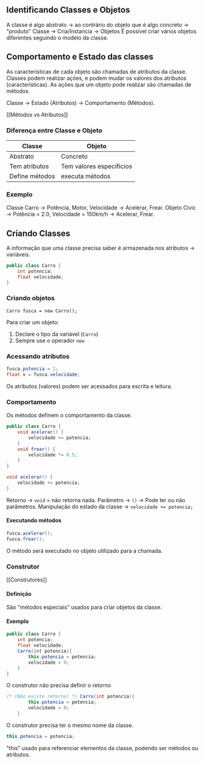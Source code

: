 ## Identificando Classes e Objetos

A classe é algo abstrato -> ao contrário do objeto que é algo concreto -> "produto" Classe -> Cria/Instancia -> Objetos
É possível criar vários objetos diferentes seguindo o modelo da classe.

## Comportamento e Estado das classes

As características de cada objeto são chamadas de atributos da classe. Classes podem realizar ações, e podem mudar os valores dos atributos (características). As ações que um objeto pode realizar são chamadas de métodos.

Classe -> Estado (Atributos) -> Comportamento (Métodos).

[[Métodos vs Atributos]]

### Diferença entre Classe e Objeto

| Classe         | Objeto                   |
| -------------- | ------------------------ |
| Abstrato       | Concreto                 |
| Tem atributos  | Tem valores específicios |
| Define métodos | executa métodos          |

### Exemplo

Classe Carro -> Potência, Motor, Velocidade -> Acelerar, Frear. Objeto Civic -> Potência = 2.0, Velocidade = 150km/h -> Acelerar, Frear.

## Criando Classes

A informação que uma classe precisa saber é armazenada nos atributos -> variáveis.

```java
public class Carro {
	int potencia;
	float velocidade;
}
```

### Criando objetos

`Carro fusca = new Carro();`

Para criar um objeto: 
1. Declare o tipo da variável (`Carro`) 
2. Sempre use o operador `new`

### Acessando atributos

```java
fusca.potencia = 2;
float v = fusca.velocidade;
```

Os atributos (valores) podem ser acessados para escrita e leitura.

### Comportamento

Os métodos definem o comportamento da classe.

```java
public class Carro {
	void acelerar() {
		velocidade += potencia;
	}
	void frear() {
		velocidade *= 0.5;
	}
}
```

``` java
void acelerar() {
	velocidade += potencia;
}
```

Retorno -> `void` = não retorna nada.
Parâmetro -> `()` -> Pode ter ou não parâmetros.
Manipulação do estado da classe -> `velocidade += potencia;`

#### Executando métodos

```java 
fusca.acelerar();
fusca.frear();
```

O método será executado no objeto utilizado para a chamada.

### Construtor

[[Construtores]]

#### Definição

São "métodos especiais" usados para criar objetos da classe.

#### Exemplo

```java
public class Carro {
	int potencia;
	float velocidade;
	Carro(int potencia){
		this.potencia = potencia;
		velocidade = 0;
	}
}
```

O construtor não precisa definir o retorno

```java
/* (Não existe retorno) */ Carro(int potencia){
		this.potencia = potencia;
		velocidade = 0;
	}
```

O construtor precisa ter o mesmo nome da classe.

```java
this.potencia = potencia;
```

"this" usado para referenciar elementos da classe, podendo ser métodos ou atributos.